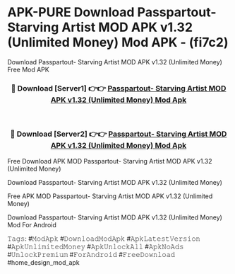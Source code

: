 # APK-PURE Download Passpartout- Starving Artist MOD APK v1.32 (Unlimited Money) Mod APK - (fi7c2)
Download Passpartout- Starving Artist MOD APK v1.32 (Unlimited Money) Free Mod APK

<div align="center">
<h3>🔴 Download [Server1] 👉👉 <a href="https://apk-comot.site?title=Passpartout-_Starving_Artist_MOD_APK_v1.32_(Unlimited_Money)">Passpartout- Starving Artist MOD APK v1.32 (Unlimited Money) Mod Apk</a></h3><br>

<h3>🔴 Download [Server2] 👉👉 <a href="https://apk-comot.site?title=Passpartout-_Starving_Artist_MOD_APK_v1.32_(Unlimited_Money)">Passpartout- Starving Artist MOD APK v1.32 (Unlimited Money) Mod Apk</a></h3>
</div>


Free Download APK MOD Passpartout- Starving Artist MOD APK v1.32 (Unlimited Money)

Download Passpartout- Starving Artist MOD APK v1.32 (Unlimited Money) 

Free APK MOD Passpartout- Starving Artist MOD APK v1.32 (Unlimited Money) 

Download Passpartout- Starving Artist MOD APK v1.32 (Unlimited Money) Mod For Android

𝚃𝚊𝚐𝚜: #𝙼𝚘𝚍𝙰𝚙𝚔 #𝙳𝚘𝚠𝚗𝚕𝚘𝚊𝚍𝙼𝚘𝚍𝙰𝚙𝚔 #𝙰𝚙𝚔𝙻𝚊𝚝𝚎𝚜𝚝𝚅𝚎𝚛𝚜𝚒𝚘𝚗 #𝙰𝚙𝚔𝚄𝚗𝚕𝚒𝚖𝚒𝚝𝚎𝚍𝙼𝚘𝚗𝚎𝚢 #𝙰𝚙𝚔𝚄𝚗𝚕𝚘𝚌𝚔𝙰𝚕𝚕 #𝙰𝚙𝚔𝙽𝚘𝙰𝚍𝚜 #𝚄𝚗𝚕𝚘𝚌𝚔𝙿𝚛𝚎𝚖𝚒𝚞𝚖 #𝙵𝚘𝚛𝙰𝚗𝚍𝚛𝚘𝚒𝚍 #𝙵𝚛𝚎𝚎𝙳𝚘𝚠𝚗𝚕𝚘𝚊𝚍 #home_design_mod_apk